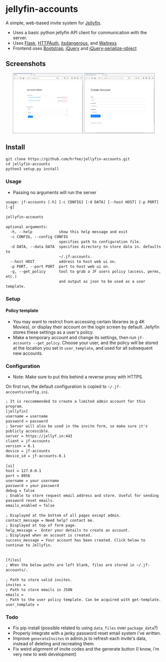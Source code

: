 # jellyfin-accounts
A simple, web-based invite system for [Jellyfin](https://github.com/jellyfin/jellyfin).
* Uses a basic python jellyfin API client for communication with the server. 
* Uses [Flask](https://github.com/pallets/flask), [HTTPAuth](https://github.com/miguelgrinberg/Flask-HTTPAuth), [itsdangerous](https://github.com/pallets/itsdangerous), and [Waitress](https://github.com/Pylons/waitress)
* Frontend uses [Bootstrap](https://getbootstrap.com), [jQuery](https://jquery.com) and [jQuery-serialize-object](https://github.com/macek/jquery-serialize-object)
## Screenshots
<p align="center">
    <img src="images/admin.png" width="45%"></img> <img src="images/create.png" width="45%"></img>
</p>

## Install
```
git clone https://github.com/hrfee/jellyfin-accounts.git
cd jellyfin-accounts
python3 setup.py install
```

### Usage
* Passing no arguments will run the server
```
usage: jf-accounts [-h] [-c CONFIG] [-d DATA] [--host HOST] [-p PORT] [-g]

jellyfin-accounts

optional arguments:
  -h, --help            show this help message and exit
  -c CONFIG, --config CONFIG
                        specifies path to configuration file.
  -d DATA, --data DATA  specifies directory to store data in. defaults to
                        ~/.jf-accounts.
  --host HOST           address to host web ui on.
  -p PORT, --port PORT  port to host web ui on.
  -g, --get_policy      tool to grab a JF users policy (access, perms, etc.)
                        and output as json to be used as a user template.
```
### Setup
#### Policy template
* You may want to restrict from accessing certain libraries (e.g 4K Movies), or display their account on the login screen by default. Jellyfin stores these settings as a user's policy.
* Make a temporary account and change its settings, then run `jf-accounts --get_policy`. Choose your user, and the policy will be stored at the location you set in `user_template`, and used for all subsequent new accounts.

### Configuration
* Note: Make sure to put this behind a reverse proxy with HTTPS.

On first run, the default configuration is copied to `~/.jf-accounts/config.ini`.
```
; It is reccommended to create a limited admin account for this program.
[jellyfin]
username = username
password = password
; Server will also be used in the invite form, so make sure it's publicly accessible.
server = https://jellyf.in:443
client = jf-accounts
version = 0.1
device = jf-accounts
device_id = jf-accounts-0.1

[ui]
host = 127.0.0.1
port = 8056
username = your username
password = your password
debug = false
; Enable to store request email address and store. Useful for sending password reset emails.
emails_enabled = false

; Displayed at the bottom of all pages except admin.
contact_message = Need help? contact me.
; Displayed at top of form page.
help_message =  Enter your details to create an account.
; Displayed when an account is created.
success_message = Your account has been created. Click below to continue to Jellyfin.


[files]
; When the below paths are left blank, files are stored in ~/.jf-accounts/.

; Path to store valid invites.
invites = 
; Path to store emails in JSON
emails = 
; Path to the user policy template. Can be acquired with get-template.
user_template = 
```

### Todo
* Fix pip install (possible related to using `data_files` over `package_data`?)
* Properly integrate with a janky password reset email system i've written.
* Improve `generateInvites` in admin.js to refresh each invite's data, instead of deleting and recreating them.
* Fix weird alignment of invite codes and the generate button (I know, i'm very new to web development)
